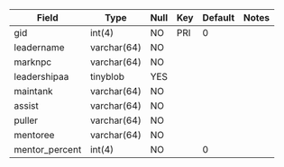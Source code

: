 **Field**|**Type**|**Null**|**Key**|**Default**|**Notes**
-----|-----|-----|-----|-----|-----
gid|int(4)|NO|PRI|0| 
leadername|varchar(64)|NO| | | 
marknpc|varchar(64)|NO| | | 
leadershipaa|tinyblob|YES| | | 
maintank|varchar(64)|NO| | | 
assist|varchar(64)|NO| | | 
puller|varchar(64)|NO| | | 
mentoree|varchar(64)|NO| | | 
mentor\_percent|int(4)|NO| |0| 